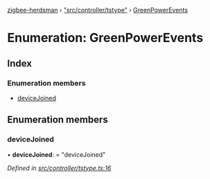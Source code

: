 [zigbee-herdsman](../README.md) › ["src/controller/tstype"](../modules/_src_controller_tstype_.md) › [GreenPowerEvents](_src_controller_tstype_.greenpowerevents.md)

# Enumeration: GreenPowerEvents

## Index

### Enumeration members

* [deviceJoined](_src_controller_tstype_.greenpowerevents.md#devicejoined)

## Enumeration members

###  deviceJoined

• **deviceJoined**: = "deviceJoined"

*Defined in [src/controller/tstype.ts:16](https://github.com/Koenkk/zigbee-herdsman/blob/master/src/src/controller/tstype.ts#L16)*
